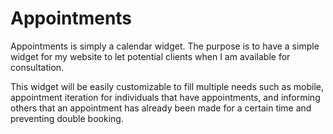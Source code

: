 # Appointments
Appointments is simply a calendar widget.
The purpose is to have a simple widget for my website to let potential clients when I am available for consultation.

This widget will be easily customizable to fill multiple needs such as mobile, appointment iteration for individuals that have appointments, and informing others that an appointment has already been made for a certain time and preventing double booking.

